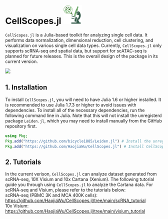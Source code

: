 # CellScopes.jl <img src="https://github.com/HaojiaWu/CellScopes.jl/blob/main/data/logo.png" width="60" height="60"> <br>
```CellScopes.jl``` is a Julia-based toolkit for analyzing single cell data. It performs data normalization, dimensional reduction, cell clustering, and visualization on various single cell data types. Currently, ```CellScopes.jl``` only supports scRNA-seq and spatial data, but support for scATAC-seq is planned for future releases. This is the overall design of the package in its current version.

<img src="https://github.com/HaojiaWu/CellScopes.jl/blob/main/data/CellScopes-version-1.png" width="600"> <br>

## 1. Installation
To install ```CellScopes.jl```, you will need to have Julia 1.6 or higher installed. It is recommended to use Julia 1.7.3 or higher to avoid issues with dependencies. To install all of the necessary dependencies, run the following command line in Julia. Note that this will not install the unregisterd package ```Leiden.jl```, which you may need to install manually from the GitHub repository first.

```julia
using Pkg;
Pkg.add("https://github.com/bicycle1885/Leiden.jl") # Install the unregistered dependency Leiden.jl
Pkg.add("https://github.com/HaojiaWu/CellScopes.jl") # Install CellScopes.jl
```
## 2. Tutorials

In the current verison, ```CellScopes.jl``` can analyze dataset generated from scRNA-seq, 10X Visium and 10x Cartana (Xenium). The following tutorial guide you through using ```CellScopes.jl``` to analyze the Cartana data. For scRNA-seq and Visium, please refer to the tutorials below: <br>
scRNA-seq (PBMC 3K and MCA 400K cells): https://github.com/HaojiaWu/CellScopes.jl/tree/main/scRNA_tutorial
<br>
10x Visium: https://github.com/HaojiaWu/CellScopes.jl/tree/main/visium_tutorial
<br>

